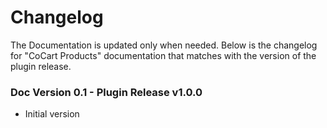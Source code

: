 # Changelog #

The Documentation is updated only when needed. Below is the changelog for "CoCart Products" documentation that matches with the version of the plugin release.

### Doc Version 0.1 - Plugin Release v1.0.0 ###

* Initial version
